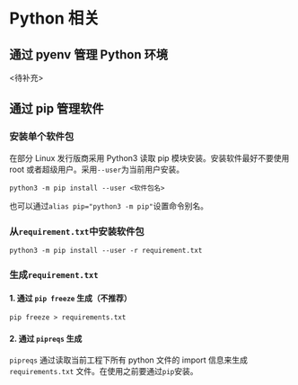 
# Python 相关

## 通过 pyenv 管理 Python 环境

<待补充>

## 通过 pip 管理软件

### 安装单个软件包

在部分 Linux 发行版商采用 Python3 读取 pip 模块安装。安装软件最好不要使用 root 或者超级用户。采用`--user`为当前用户安装。

```shell
python3 -m pip install --user <软件包名>
```

也可以通过`alias pip="python3 -m pip"`设置命令别名。

### 从`requirement.txt`中安装软件包

```shell
python3 -m pip install --user -r requirement.txt
```

### 生成`requirement.txt`

#### 1. 通过 `pip freeze` 生成（不推荐）

```shell
pip freeze > requirements.txt
```

#### 2. 通过 `pipreqs` 生成

`pipreqs` 通过读取当前工程下所有 python 文件的 import 信息来生成 `requirements.txt` 文件。在使用之前要通过`pip`安装。
